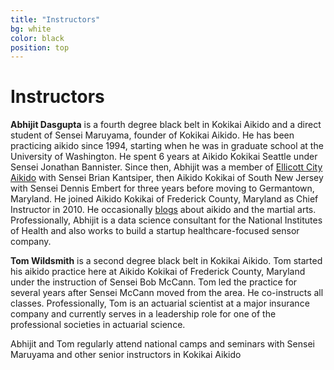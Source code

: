 ```yaml
---
title: "Instructors"
bg: white
color: black
position: top
---
```

# Instructors

**Abhijit Dasgupta** is a fourth degree black belt in Kokikai Aikido and a direct student of Sensei Maruyama, founder of Kokikai Aikido. 
He has been 
practicing aikido since 1994, starting when he was in graduate school at the University of Washington. He spent
6 years at Aikido Kokikai Seattle under Sensei Jonathan Bannister. Since then, Abhijit was a member of [Ellicott City Aikido](http://www.ellicottcityaikido.com) with Sensei Brian Kantsiper, then Aikido Kokikai of South New Jersey with Sensei Dennis Embert
for three years before moving to Germantown, Maryland. He joined Aikido Kokikai of Frederick County, Maryland as Chief Instructor in 2010. He occasionally <a href="http://aikidasgupta.blogspot.com" target="_blank">blogs</a>  about aikido and the martial arts. 
Professionally, Abhijit is a data science consultant for the National Institutes of Health and also works to build a startup healthcare-focused sensor company. 

**Tom Wildsmith** is a second degree black belt in Kokikai Aikido.  Tom started his aikido practice here at Aikido Kokikai of Frederick County, Maryland
under the instruction of Sensei Bob McCann. Tom led the practice for several years after Sensei McCann moved from the area. 
He co-instructs all classes. Professionally, Tom is an actuarial scientist at a major insurance company and currently serves in a 
leadership role for one of the professional societies in actuarial science. 

Abhijit and Tom regularly attend national camps and seminars with Sensei Maruyama and other senior instructors in Kokikai Aikido



